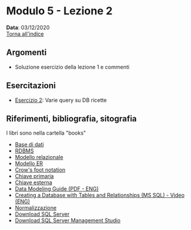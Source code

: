 # Modulo 5 - Lezione 2

__Data__: 03/12/2020  
[Torna all'indice](/README.md)  

## Argomenti

- Soluzione esercizio della lezione 1 e commenti

## Esercitazioni

- [Esercizio 2](/modulo-05/esercizio-2.md): Varie query su DB ricette

## Riferimenti, bibliografia, sitografia

I libri sono nella cartella "books"

- [Base di dati](https://it.wikipedia.org/wiki/Base_di_dati)
- [RDBMS](https://it.wikipedia.org/wiki/Relational_database_management_system)
- [Modello relazionale](https://it.wikipedia.org/wiki/Modello_relazionale)
- [Modello ER](https://it.wikipedia.org/wiki/Modello_E-R)
- [Crow's foot notation](http://www2.cs.uregina.ca/~bernatja/crowsfoot.html)
- [Chiave primaria](https://en.wikipedia.org/wiki/Primary_key)
- [Chiave esterna](https://en.wikipedia.org/wiki/Foreign_key)
- [Data Modeling Guide (PDF - ENG)](/books/dataModelingGuide.pdf)
- [Creating a Database with Tables and Relationships (MS SQL) - Video (ENG)](https://www.youtube.com/watch?v=H7uGGg1BQ2Y)
- [Normalizzazione](https://it.wikipedia.org/wiki/Normalizzazione_(informatica))
- [Download SQL Server](https://www.microsoft.com/it-it/sql-server/sql-server-downloads)
- [Download SQL Server Management Studio](https://docs.microsoft.com/it-it/sql/ssms/download-sql-server-management-studio-ssms?view=sql-server-ver15#download-ssms)